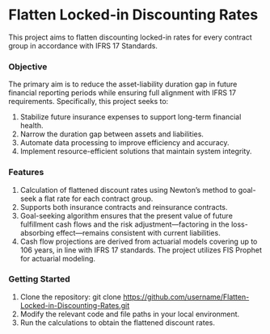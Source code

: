 # Flatten Locked-in Discounting Rates

This project aims to flatten discounting locked-in rates for every contract group in accordance with IFRS 17 Standards. 

### Objective
The primary aim is to reduce the asset-liability duration gap in future financial reporting periods while ensuring full alignment with IFRS 17 requirements. Specifically, this project seeks to:
1. Stabilize future insurance expenses to support long-term financial health.
2. Narrow the duration gap between assets and liabilities.
3. Automate data processing to improve efficiency and accuracy.
4. Implement resource-efficient solutions that maintain system integrity.


### Features
1. Calculation of flattened discount rates using Newton’s method to goal-seek a flat rate for each contract group.
2. Supports both insurance contracts and reinsurance contracts.
3. Goal-seeking algorithm ensures that the present value of future fulfillment cash flows and the risk adjustment—factoring in the loss-absorbing effect—remains consistent with current liabilities.
4. Cash flow projections are derived from actuarial models covering up to 106 years, in line with IFRS 17 standards. The project utilizes FIS Prophet for actuarial modeling.

### Getting Started
1. Clone the repository:
   git clone https://github.com/username/Flatten-Locked-in-Discounting-Rates.git
2. Modify the relevant code and file paths in your local environment.
3. Run the calculations to obtain the flattened discount rates.
